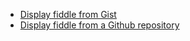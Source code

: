 +   [Display fiddle from Gist](https://docs.jsfiddle.net/github-integration/untitled)
+   [Display fiddle from a Github repository](https://docs.jsfiddle.net/github-integration/untitled-1)
